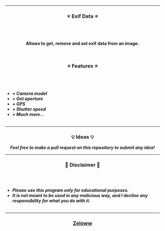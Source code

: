 

-----

### <p align="center">⭐ Exif Data ⭐</p>

<br><br>
<p align="center">
<strong>
Allows to get, remove and set exif data from an image.
</strong>
</p>
<br>

### <p align="center">⭐ Features ⭐</p>
<br><br>
* ***+ Camera model***
* ***+ Get aperture***
* ***+ GPS***
* ***+ Shutter speed***
* ***+ Much more...***
<br><br>

-----

### <p align="center">💡 Ideas 💡</p>

<p align="center"><strong><i>Feel free to make a pull request on this repository to submit any idea!</i></strong</p>

-----

### <p align="center">📌 Disclaimer 📌</p>

<br><br>
* ***Please use this program only for educational purposes.***
* ***It is not meant to be used in any malicious way, and I decline any responsibility for what you do with it.***
<br><br>

-----

### <p align="center">[Zeloww](https://github.com/zeloww)</p>
